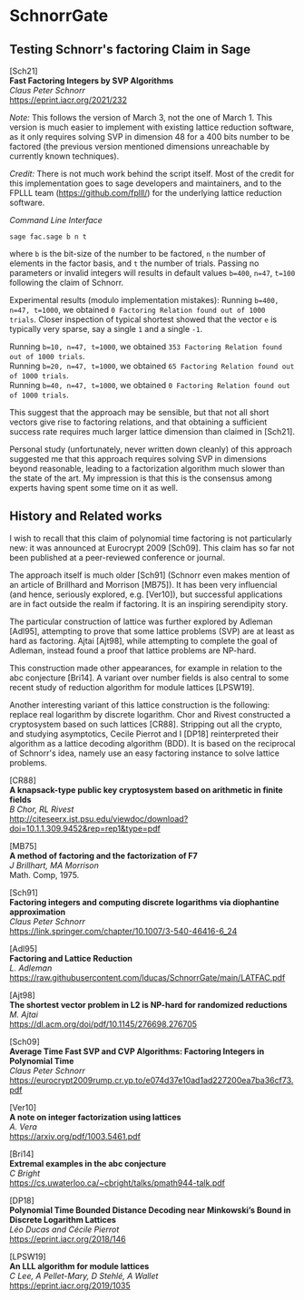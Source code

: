 # SchnorrGate
## Testing Schnorr's factoring Claim in Sage

[Sch21] <br />
**Fast Factoring Integers by SVP Algorithms** <br />
_Claus Peter Schnorr_ <br />
https://eprint.iacr.org/2021/232 <br />

*Note:* This follows the version of March 3, not the one of March 1. This version is much easier to implement with existing lattice reduction software, as it only requires solving SVP in dimension 48 for a 400 bits number to be factored (the previous version mentioned dimensions unreachable by currently known techniques).<br />

*Credit:* There is not much work behind the script itself. Most of the credit for this implementation goes to sage developers and maintainers, and to the FPLLL team (https://github.com/fplll/) for the underlying lattice reduction software.


_Command Line Interface_
```
sage fac.sage b n t
```
where `b` is the bit-size of the number to be factored, `n` the number of elements in the factor basis, and `t` the number of trials. Passing no parameters or invalid integers will results in default values `b=400`, `n=47`, `t=100` following the claim of Schnorr.

Experimental results (modulo implementation mistakes):
Running `b=400, n=47, t=1000`, we obtained ```0 Factoring Relation found out of 1000 trials```. Closer inspection of typical shortest showed that the vector `e` is typically very sparse, say a single `1` and a single `-1`.

Running `b=10, n=47, t=1000`, we obtained `353 Factoring Relation found out of 1000 trials`. <br />
Running `b=20, n=47, t=1000`, we obtained `65 Factoring Relation found out of 1000 trials`. <br />
Running `b=40, n=47, t=1000`, we obtained `0 Factoring Relation found out of 1000 trials`. <br />

This suggest that the approach may be sensible, but that not all short vectors give rise to factoring relations, and that obtaining a sufficient success rate requires much larger lattice dimension than claimed in [Sch21]. 

Personal study (unfortunately, never written down cleanly) of this approach suggested me that this approach requires solving SVP in dimensions beyond reasonable, leading to a factorization algorithm much slower than the state of the art. My impression is that this is the consensus among experts having spent some time on it as well. 

## History and Related works

I wish to recall that this claim of polynomial time factoring is not particularly new: it was announced at Eurocrypt 2009 [Sch09]. This claim has so far not been published at a peer-reviewed conference or journal. 

The approach itself is much older [Sch91] (Schnorr even makes mention of  an article of Brillhard and Morrison [MB75]). It has been very influencial (and hence, seriously explored, e.g. [Ver10]), but successful applications are in fact outside the realm if factoring. It is an inspiring serendipity story. 

The particular construction of lattice was further explored by Adleman [Adl95], attempting to prove that some lattice problems (SVP) are at least as hard as factoring. Ajtai [Ajt98], while attempting to complete the goal of Adleman, instead found a proof that lattice problems are NP-hard.

This construction made other appearances, for example in relation to the abc conjecture [Bri14]. A variant over number fields is also central to some recent study of reduction algorithm for module lattices [LPSW19]. 

Another interesting variant of this lattice construction is the following: replace real logarithm by discrete logarithm. Chor and Rivest constructed a cryptosystem based on such lattices [CR88]. Stripping out all the crypto, and studying asymptotics, Cecile Pierrot and I [DP18] reinterpreted their algorithm as a lattice decoding algorithm (BDD). It is based on the reciprocal of Schnorr's idea, namely use an easy factoring instance to solve lattice problems.


[CR88] <br />
**A knapsack-type public key cryptosystem based on arithmetic in finite fields** <br />
_B Chor, RL Rivest_ <br />
http://citeseerx.ist.psu.edu/viewdoc/download?doi=10.1.1.309.9452&rep=rep1&type=pdf

[MB75] <br />
**A method of factoring and the factorization of F7** <br />
_J Brillhart, MA Morrison_ <br />
Math. Comp, 1975.

[Sch91] <br />
**Factoring integers and computing discrete logarithms via diophantine approximation** <br />
_Claus Peter Schnorr_ <br />
https://link.springer.com/chapter/10.1007/3-540-46416-6_24

[Adl95] <br />
**Factoring and Lattice Reduction** <br />
_L. Adleman_ <br />
https://raw.githubusercontent.com/lducas/SchnorrGate/main/LATFAC.pdf

[Ajt98] <br />
**The shortest vector problem in L2 is NP-hard for randomized reductions** <br />
_M. Ajtai_ <br />
https://dl.acm.org/doi/pdf/10.1145/276698.276705 <br />

[Sch09] <br />
**Average Time Fast SVP and CVP Algorithms: Factoring Integers in Polynomial Time** <br />
_Claus Peter Schnorr_ <br />
https://eurocrypt2009rump.cr.yp.to/e074d37e10ad1ad227200ea7ba36cf73.pdf

[Ver10] <br />
**A note on integer factorization using lattices** <br />
_A. Vera_ <br />
https://arxiv.org/pdf/1003.5461.pdf <br />

[Bri14] <br />
**Extremal examples in the abc conjecture** <br />
_C Bright_ <br />
https://cs.uwaterloo.ca/~cbright/talks/pmath944-talk.pdf

[DP18]<br />
**Polynomial Time Bounded Distance Decoding near Minkowski’s Bound in Discrete Logarithm Lattices**<br />
_Léo Ducas and Cécile Pierrot_ <br />
https://eprint.iacr.org/2018/146

[LPSW19] <br />
**An LLL algorithm for module lattices** <br />
_C Lee, A Pellet-Mary, D Stehlé, A Wallet_ <br />
https://eprint.iacr.org/2019/1035

